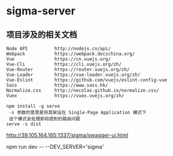 # sigma-server

## 项目涉及的相关文档
```
Node API          http://nodejs.cn/api/
Webpack           https://webpack.docschina.org/
Vue               https://cn.vuejs.org/
Vue-Cli           https://cli.vuejs.org/zh/
Vue-Router        https://router.vuejs.org/zh/
Vue-Loader        https://vue-loader.vuejs.org/zh/
Vue-Eslint        https://github.com/vuejs/eslint-config-vue
Sass              https://www.sass.hk/
Normalize.css     http://necolas.github.io/normalize.css/
Vuex              https://vuex.vuejs.org/zh/
```

```
npm install -g serve
 -s 参数的意思是将其架设在 Single-Page Application 模式下
 这个模式会处理即将提到的路由问题
serve -s dist
```

http://39.105.164.165:1337/sigma/swagger-ui.html

npm run dev -- --DEV_SERVER='sigma'